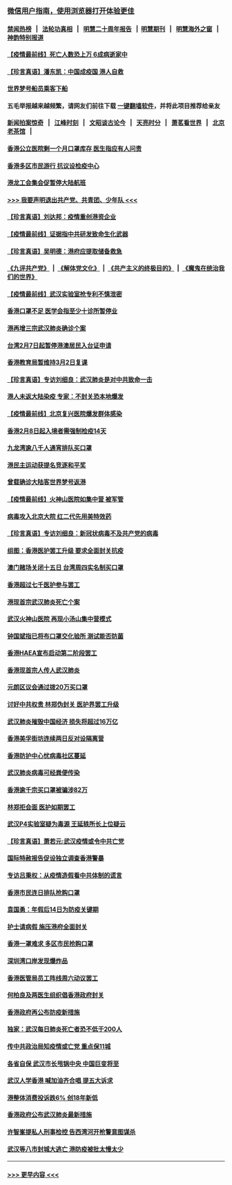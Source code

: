 ### [微信用户指南，使用浏览器打开体验更佳](https://github.com/gfw-breaker/banned-news1/blob/master/indexes/wechat-guide.md?t=0)
#### [禁闻热榜](热点新闻.md?t=0)  &nbsp;&nbsp;|&nbsp;&nbsp; [法轮功真相](https://github.com/gfw-breaker/truth/blob/master/README.md?t=0) &nbsp;&nbsp;|&nbsp;&nbsp; [明慧二十周年报告](https://github.com/gfw-breaker/mh-reports/blob/master/README.md?t=0) &nbsp;&nbsp;|&nbsp;&nbsp;[明慧期刊](https://github.com/gfw-breaker/mh-qikan) &nbsp;&nbsp;|&nbsp;&nbsp; [明慧海外之窗](https://github.com/gfw-breaker/mh-news/blob/master/README.md?t=0) &nbsp;&nbsp;|&nbsp;&nbsp; [神韵特别报道](https://github.com/gfw-breaker/mh-news/blob/master/shenyun.md?t=0)
#### [【疫情最前线】死亡人数恐上万 6成病逝家中](../pages/nsc415/n11856687.md?t=02101402) 
#### [【珍言真语】潘东凯：中国成疫国 港人自救](../pages/nsc415/n11856962.md?t=02101402) 
#### [世界梦号船员乘客下船](../pages/nsc415/n11856883.md?t=02101402) 
#### 五毛举报越来越频繁，请网友们前往下载 [一键翻墙软件](https://github.com/gfw-breaker/ssr-accounts)，并将此项目推荐给亲友
#### [新闻拍案惊奇](https://github.com/gfw-breaker/banned-news1/blob/master/pages/link4.md) &nbsp;&nbsp;|&nbsp;&nbsp; [江峰时刻](https://github.com/gfw-breaker/banned-news1/blob/master/pages/link4.md) &nbsp;&nbsp;|&nbsp;&nbsp; [文昭谈古论今](https://github.com/gfw-breaker/banned-news1/blob/master/pages/link4.md) &nbsp;&nbsp;|&nbsp;&nbsp; [天亮时分](https://github.com/gfw-breaker/banned-news1/blob/master/pages/link4.md) &nbsp;&nbsp;|&nbsp;&nbsp; [萧茗看世界](https://github.com/gfw-breaker/banned-news1/blob/master/pages/link4.md) &nbsp;&nbsp;|&nbsp;&nbsp; [北京老茶馆](https://github.com/gfw-breaker/banned-news1/blob/master/pages/link4.md) &nbsp;&nbsp;|&nbsp;&nbsp; 
#### [香港公立医院剩一个月口罩库存 医生指应有人问责](../pages/nsc415/n11856875.md?t=02101402) 
#### [香港多区市民游行 抗议设检疫中心](../pages/nsc415/n11856866.md?t=02101402) 
#### [港龙工会集会促暂停大陆航班](../pages/nsc415/n11856840.md?t=02101402) 
#### [>>> 我要声明退出共产党、共青团、少年队 <<<](https://github.com/begood0513/goodnews/blob/master/quit/letter.md) 
#### [【珍言真语】刘达邦：疫情重创港资企业](../pages/nsc415/n11854274.md?t=02101402) 
#### [【疫情最前线】证据指中共研发致命生化武器](../pages/nsc415/n11853087.md?t=02101402) 
#### [【珍言真语】吴明德：港府应提取储备救急](../pages/nsc415/n11852734.md?t=02101402) 
#### [《九评共产党》](https://github.com/begood0513/9ping.md/blob/master/README.md) &nbsp;|&nbsp; [《解体党文化》](../../../../jtdwh.md/blob/master/README.md)  &nbsp;|&nbsp; [《共产主义的终极目的》](../../../../gczydzjmd.md/blob/master/README.md) &nbsp;|&nbsp; [《魔鬼在统治我们的世界》](../../../../mgztzwmdsj.md/blob/master/README.md) 
#### [【疫情最前线】武汉实验室抢专利不慎泄密](../pages/nsc415/n11850310.md?t=02101402) 
#### [香港口罩不足 医学会指至少十诊所暂停业](../pages/nsc415/n11850301.md?t=02101402) 
#### [港再增三宗武汉肺炎确诊个案](../pages/nsc415/n11850328.md?t=02101402) 
#### [台湾2月7日起暂停港澳居民入台证申请](../pages/nsc415/n11850304.md?t=02101402) 
#### [香港教育局暂维持3月2日复课](../pages/nsc415/n11850260.md?t=02101402) 
#### [【珍言真语】专访刘细良：武汉肺炎是对中共致命一击](../pages/nsc415/n11849934.md?t=02101402) 
#### [港人未返大陆染疫 专家：不封关恐本地爆发](../pages/nsc415/n11848021.md?t=02101402) 
#### [【疫情最前线】北京复兴医院爆发群体感染](../pages/nsc415/n11847626.md?t=02101402) 
#### [香港2月8日起入境者需强制检疫14天](../pages/nsc415/n11847658.md?t=02101402) 
#### [九龙湾逾八千人通宵排队买口罩](../pages/nsc415/n11847647.md?t=02101402) 
#### [港民主运动获提名竞逐和平奖](../pages/nsc415/n11847633.md?t=02101402) 
#### [曾载确诊大陆客世界梦号返港](../pages/nsc415/n11847608.md?t=02101402) 
#### [【疫情最前线】火神山医院如集中营 被军管](../pages/nsc415/n11847524.md?t=02101402) 
#### [病毒攻入北京大院 红二代先用美特效药](../pages/nsc415/n11847427.md?t=02101402) 
#### [【珍言真语】专访刘细良：新冠状病毒不及共产党的病毒](../pages/nsc415/n11847164.md?t=02101402) 
#### [组图：香港医护罢工升级 要求全面封关抗疫](../pages/nsc415/n11844107.md?t=02101402) 
#### [澳门赌场关闭十五日 台湾周四实名制买口罩](../pages/nsc415/n11845083.md?t=02101402) 
#### [香港超过七千医护参与罢工](../pages/nsc415/n11845051.md?t=02101402) 
#### [港现首宗武汉肺炎死亡个案](../pages/nsc415/n11844998.md?t=02101402) 
#### [武汉火神山医院 再现小汤山集中营模式](../pages/nsc415/n11844763.md?t=02101402) 
#### [钟国斌指已将布口罩交化验所 测试能否防菌](../pages/nsc415/n11842783.md?t=02101402) 
#### [香港HAEA宣布启动第二阶段罢工](../pages/nsc415/n11842723.md?t=02101402) 
#### [香港现首宗人传人武汉肺炎](../pages/nsc415/n11842766.md?t=02101402) 
#### [元朗区议会通过拨20万买口罩](../pages/nsc415/n11842754.md?t=02101402) 
#### [讨好中共权贵 林郑伪封关 医护界罢工升级](../pages/nsc415/n11842359.md?t=02101402) 
#### [武汉肺炎摧毁中国经济 损失将超过16万亿](../pages/nsc415/n11839723.md?t=02101402) 
#### [香港美孚街坊连续两日反对设隔离营](../pages/nsc415/n11839962.md?t=02101402) 
#### [香港防护中心忧病毒社区蔓延](../pages/nsc415/n11839933.md?t=02101402) 
#### [武汉肺炎病毒可经粪便传染](../pages/nsc415/n11839939.md?t=02101402) 
#### [香港逾千宗买口罩被骗涉82万](../pages/nsc415/n11839914.md?t=02101402) 
#### [林郑拒会面 医护如期罢工](../pages/nsc415/n11839892.md?t=02101402) 
#### [武汉P4实验室疑为毒源 王延轶所长上位疑云](../pages/nsc415/n11835543.md?t=02101402) 
#### [【珍言真语】萧若元:武汉疫情或令中共亡党](../pages/nsc415/n11829394.md?t=02101402) 
#### [国际特赦报告促设独立调查香港警暴](../pages/nsc415/n11833845.md?t=02101402) 
#### [专访吕秉权：从疫情造假看中共体制的谎言](../pages/nsc415/n11833813.md?t=02101402) 
#### [香港市民连日排队抢购口罩](../pages/nsc415/n11833794.md?t=02101402) 
#### [袁国勇：年假后14日为防疫关键期](../pages/nsc415/n11831088.md?t=02101402) 
#### [护士请病假 施压港府全面封关](../pages/nsc415/n11831030.md?t=02101402) 
#### [香港一罩难求 多区市民抢购口罩](../pages/nsc415/n11831002.md?t=02101402) 
#### [深圳湾口岸发现爆炸品](../pages/nsc415/n11828802.md?t=02101402) 
#### [香港医管局员工阵线周六动议罢工](../pages/nsc415/n11828762.md?t=02101402) 
#### [何柏良及两医生组织倡香港政府封关](../pages/nsc415/n11828749.md?t=02101402) 
#### [香港政府再公布防疫新措施](../pages/nsc415/n11828716.md?t=02101402) 
#### [独家：武汉每日肺炎死亡者恐不低于200人](../pages/nsc415/n11828240.md?t=02101402) 
#### [传中共政治局知疫情或亡党 重点保11城](../pages/nsc415/n11828145.md?t=02101402) 
#### [各省自保 武汉市长甩锅中央 中国巨变将至](../pages/nsc415/n11828021.md?t=02101402) 
#### [武汉人学香港 喊加油齐合唱 提五大诉求](../pages/nsc415/n11827046.md?t=02101402) 
#### [港整体消费投诉跌6% 创18年新低](../pages/nsc415/n11817280.md?t=02101402) 
#### [香港政府公布武汉肺炎最新措施](../pages/nsc415/n11817152.md?t=02101402) 
#### [许智峯提私人刑事检控 告西湾河开枪警意图谋杀](../pages/nsc415/n11817132.md?t=02101402) 
#### [武汉等八市封城大逃亡 港防疫被批太慢太少](../pages/nsc415/n11817058.md?t=02101402) 

----
#### [ >>> 更早内容 <<< ](../indexes/nsc415-earlier.md)
